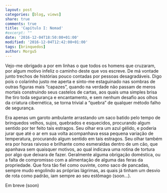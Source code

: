 ```yaml
---
layout: post
categories: [blog, views]
share: true
comments: true
title: 'Capítulo I: Nomad'
#excerpt: ""
date: '2016-12-04T18:50:00+01:00'
modified: '2016-12-04T12:42:00+01:00'
tags: [brinquedos]
author: Morgu5
---
```

Vejo-me obrigado a por em linhas o que  todos os homens que cruzaram, por algum motivo infeliz o caminho deste que vos escreve. De má vontade junto trechos de histórias pouco contadas por pessoas desagradáveis. Digo pois o colarinho justo me aperta e sinto-me estaguinado nas sombras de outras figuras mais “capazes”, quando na verdade não passam de meros mortais construindo seus castelos de cartas, aos quais uma simples brisa lhe tiro toda segurança e encantamento, e sem nenhum desafio aos olhos da criatura cibernética, se torna trivial a “quebra” de qualquer método falho de segurança.

Era apenas um garoto ambulante arrastando um saco batido pelo tempo de brinquedos velhos, sujos, quebrados e esquecidos, procurando algum sentido por ter feito tais estragos. Seu olhar era um azul gélido, e poderia jurar que até o ar em sua volta acompanhava essa pequena variação de temperatura, procurando algum sentido em tais estragos. Seu olhar também era por horas raivoso e brilhante como esmeraldas dentro de um cão, que apanhava sem quaisquer motivos, ao qual indicava uma rotina de tortura por algo que deixara de fazer. Geralmente alguma obrigação doméstica, ou a falta de compromisso com a alimentação de alguma das feras da propriedade. Que fora tão fiel como ouvinte, como saco de pancadas, sempre mudo engolindo as próprias lágrimas, as quais já tinham um desvio de rota como padrão, iam sempre ao seu estômago (soon...).

<div class="central-quote">
Em breve (soon)<br/>

